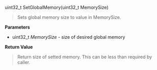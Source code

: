 uint32\_t SetGlobalMemory(uint32\_t MemorySize)

> Sets global memory size to value in MemorySize.

**Parameters**

- uint32\_t _MemorySize_ - size of desired global memory

**Return Value**
> Return size of setted memory. This can be less than required by caller.